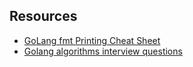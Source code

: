 ## Resources

* [GoLang fmt Printing Cheat Sheet](printf-cheatsheet.pdf)
* [Golang algorithms interview questions](https://github.com/shomali11/go-interview)
